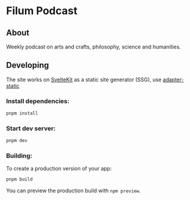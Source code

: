 # Filum Podcast

## About

Weekly podcast on arts and crafts, philosophy, science and humanities.

## Developing

The site works on [SvelteKit](https://svelte.dev/docs/kit/introduction) as a static site generator (SSG), use [adapter-static](https://github.com/sveltejs/kit/tree/main/packages/adapter-static)

### Install dependencies:

```bash
pnpm install
```

### Start dev server:

```bash
pnpm dev
```

### Building:

To create a production version of your app:

```bash
pnpm build
```

You can preview the production build with `npm preview`.
